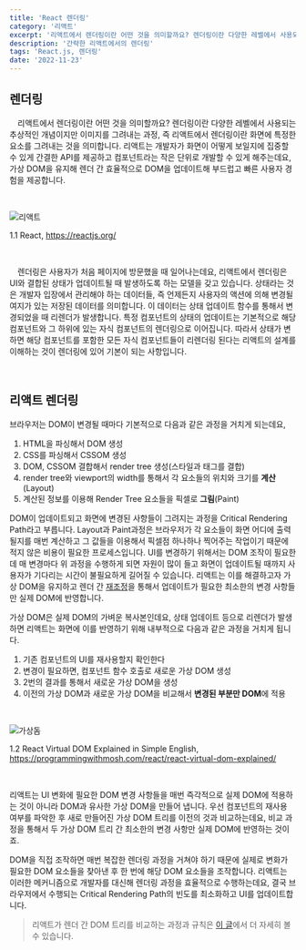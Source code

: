 ```yaml
---
title: 'React 렌더링'
category: '리액트'
excerpt: '리액트에서 렌더링이란 어떤 것을 의미할까요? 렌더링이란 다양한 레벨에서 사용되는 추상적인 개념이지만 이미지를 그려내는 과정, 즉 리액트에서 렌더링이란 화면에 특정한 요소를 그려내는 것을 의미합니다. 리렌더링의 프로세스가 복잡해지거나 빈도가 잦으면 그에 따른 실행 비용이 올라가고 결국 퍼포먼스의 저하로 이어지게 됩니다.'
description: '간략한 리액트에서의 렌더링'
tags: 'React.js, 렌더링'
date: '2022-11-23'
---
```


## 렌더링

&emsp;리액트에서 렌더링이란 어떤 것을 의미할까요? 렌더링이란 다양한 레벨에서 사용되는 추상적인 개념이지만 이미지를 그려내는 과정, 즉 리액트에서 렌더링이란 화면에 특정한 요소를 그려내는 것을 의미합니다. 리액트는 개발자가 화면이 어떻게 보일지에 집중할 수 있게 간결한 API를 제공하고 컴포넌트라는 작은 단위로 개발할 수 있게 해주는데요, 가상 DOM을 유지해 렌더 간 효율적으로 DOM을 업데이트해 부드럽고 빠른 사용자 경험을 제공합니다.

</br>

<div style="max-width:700px; margin: auto">

![리액트](/assets/markdown-image/React-렌더링-최적화-1/React_home.png)

</div>

<span>1.1 React, https://reactjs.org/</span>

</br>

&emsp;렌더링은 사용자가 처음 페이지에 방문했을 때 일어나는데요, 리액트에서 렌더링은 UI와 결합된 상태가 업데이트될 때 발생하도록 하는 모델을 갖고 있습니다. 상태라는 것은 개발자 입장에서 관리해야 하는 데이터들, 즉 언제든지 사용자의 액션에 의해 변경될 여지가 있는 저장된 데이터를 의미합니다. 이 데이터는 상태 업데이트 함수를 통해서 변경되었을 때 리렌더가 발생합니다. 특정 컴포넌트의 상태의 업데이트는 기본적으로 해당 컴포넌트와 그 하위에 있는 자식 컴포넌트의 렌더링으로 이어집니다. 따라서 상태가 변하면 해당 컴포넌트를 포함한 모든 자식 컴포넌트들이 리렌더링 된다는 리액트의 설계를 이해하는 것이 렌더링에 있어 기본이 되는 사항입니다.

</br>

## 리액트 렌더링

브라우저는 DOM이 변경될 때마다 기본적으로 다음과 같은 과정을 거치게 되는데요,

1. HTML을 파싱해서 DOM 생성
2. CSS를 파싱해서 CSSOM 생성
3. DOM, CSSOM 결합해서 render tree 생성(스타일과 태그를 결합)
4. render tree와 viewport의 width를 통해서 각 요소들의 위치와 크기를 **계산**(Layout)
5. 계산된 정보를 이용해 Render Tree 요소들을 픽셀로 **그림**(Paint)

DOM이 업데이트되고 화면에 변경된 사항들이 그려지는 과정을 Critical Rendering Path라고 부릅니다. Layout과 Paint과정은 브라우저가 각 요소들이 화면 어디에 출력될지를 매번 계산하고 그 값들을 이용해서 픽셀점 하나하나 찍어주는 작업이기 때문에 적지 않은 비용이 필요한 프로세스입니다. UI를 변경하기 위해서는 DOM 조작이 필요한데 매 변경마다 위 과정을 수행하게 되면 자원이 많이 들고 화면이 업데이트될 때까지 사용자가 기다리는 시간이 불필요하게 길어질 수 있습니다. 리액트는 이를 해결하고자 가상 DOM을 유지하고 렌더 간 <a href="https://www.moonkorea.dev/React-렌더링-재조정" target="_blank" rel="noopener">재조정</a>을 통해서 업데이트가 필요한 최소한의 변경 사항들만 실제 DOM에 반영합니다.

가상 DOM은 실제 DOM의 가벼운 복사본인데요, 상태 업데이트 등으로 리렌더가 발생하면 리액트는 화면에 이를 반영하기 위해 내부적으로 다음과 같은 과정을 거치게 됩니다.

1. 기존 컴포넌트의 UI를 재사용할지 확인한다
2. 변경이 필요하면, 컴포넌트 함수 호출로 새로운 가상 DOM 생성
3. 2번의 결과를 통해서 새로운 가상 DOM을 생성
4. 이전의 가상 DOM과 새로운 가상 DOM을 비교해서 **변경된 부분만 DOM**에 적용

<br>

<div style="max-width:700px; margin: auto">

![가상돔](/assets/markdown-image/React-렌더링-최적화-1/VDOM.png)

</div>

<span>1.2 React Virtual DOM Explained in Simple English, https://programmingwithmosh.com/react/react-virtual-dom-explained/</span>

<br>

리액트는 UI 변화에 필요한 DOM 변경 사항들을 매번 즉각적으로 실제 DOM에 적용하는 것이 아니라 DOM과 유사한 가상 DOM을 만들어 냅니다. 우선 컴포넌트의 재사용 여부를 파악한 후 새로 만들어진 가상 DOM 트리를 이전의 것과 비교하는데요, 비교 과정을 통해서 두 가상 DOM 트리 간 최소한의 변경 사항만 실제 DOM에 반영하는 것이죠.

DOM을 직접 조작하면 매번 복잡한 렌더링 과정을 거쳐야 하기 때문에 실제로 변화가 필요한 DOM 요소들을 찾아낸 후 한 번에 해당 DOM 요소들을 조작합니다. 리액트는 이러한 메커니즘으로 개발자를 대신해 렌더링 과정을 효율적으로 수행하는데요, 결국 브라우저에서 수행되는 Critical Rendering Path의 빈도를 최소화하고 UI를 업데이트합니다.

> 리액트가 렌더 간 DOM 트리를 비교하는 과정과 규칙은 <a href="https://www.moonkorea.dev/React-렌더링-재조정" target="_blank" rel="noopener">이 글</a>에서 더 자세히 볼 수 있습니다.
